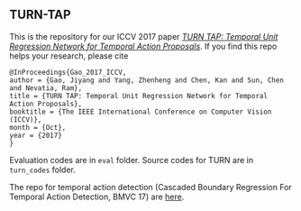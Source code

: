 ## TURN-TAP

This is the repository for our ICCV 2017 paper [_TURN TAP: Temporal Unit Regression Network for Temporal Action Proposals_](https://arxiv.org/abs/1703.06189). If you find this repo helps your research, please cite

    @InProceedings{Gao_2017_ICCV,
    author = {Gao, Jiyang and Yang, Zhenheng and Chen, Kan and Sun, Chen and Nevatia, Ram}, 
    title = {TURN TAP: Temporal Unit Regression Network for Temporal Action Proposals},
    booktitle = {The IEEE International Conference on Computer Vision (ICCV)},
    month = {Oct},
    year = {2017} 
    }

Evaluation codes are in `eval` folder. Source codes for TURN are in `turn_codes` folder.

The repo for temporal action detection (Cascaded Boundary Regression For Temporal Action Detection, BMVC 17) are [here](https://github.com/jiyanggao/CBR).
